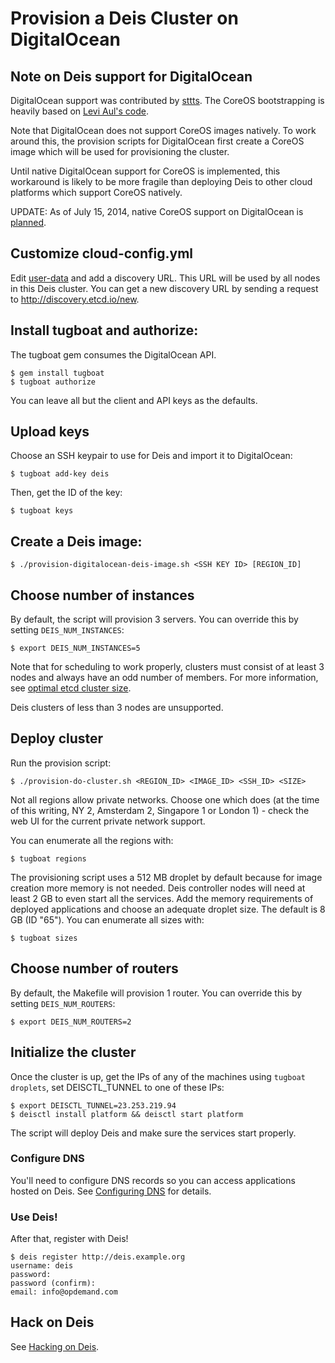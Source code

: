 # Provision a Deis Cluster on DigitalOcean

## Note on Deis support for DigitalOcean
DigitalOcean support was contributed by [sttts](https://github.com/sttts). The CoreOS bootstrapping
is heavily based on [Levi Aul's code](https://gist.github.com/tsutsu/490f35f48897df0f5173).

Note that DigitalOcean does not support CoreOS images natively. To work around this, the provision
scripts for DigitalOcean first create a CoreOS image which will be used for provisioning the cluster.

Until native DigitalOcean support for CoreOS is implemented, this workaround is likely to be more fragile than deploying
Deis to other cloud platforms which support CoreOS natively.

UPDATE: As of July 15, 2014, native CoreOS support on DigitalOcean is [planned](http://digitalocean.uservoice.com/forums/136585-digital-ocean/suggestions/4250154-suport-coreos-as-a-deployment-platform).

## Customize cloud-config.yml
Edit [user-data](../coreos/user-data) and add a discovery URL. This URL will be used by all nodes in this Deis cluster. You can get a new discovery URL by sending a request to http://discovery.etcd.io/new.

## Install tugboat and authorize:
The tugboat gem consumes the DigitalOcean API.
```console
$ gem install tugboat
$ tugboat authorize
```
You can leave all but the client and API keys as the defaults.

## Upload keys
Choose an SSH keypair to use for Deis and import it to DigitalOcean:
```console
$ tugboat add-key deis
```

Then, get the ID of the key:
```console
$ tugboat keys
```

## Create a Deis image:
```console
$ ./provision-digitalocean-deis-image.sh <SSH KEY ID> [REGION_ID]
```

## Choose number of instances
By default, the script will provision 3 servers. You can override this by setting `DEIS_NUM_INSTANCES`:
```console
$ export DEIS_NUM_INSTANCES=5
```

Note that for scheduling to work properly, clusters must consist of at least 3 nodes and always have an odd number of members.
For more information, see [optimal etcd cluster size](https://github.com/coreos/etcd/blob/master/Documentation/optimal-cluster-size.md).

Deis clusters of less than 3 nodes are unsupported.

## Deploy cluster
Run the provision script:
```console
$ ./provision-do-cluster.sh <REGION_ID> <IMAGE_ID> <SSH_ID> <SIZE>
```

Not all regions allow private networks. Choose one which does (at the time of this writing, NY 2,
Amsterdam 2, Singapore 1 or London 1) - check the web UI for the current private network support.

You can enumerate all the regions with:

```console
$ tugboat regions
```

The provisioning script uses a 512 MB droplet by default because for image creation
more memory is not needed. Deis controller nodes will need at least 2 GB to even start all
the services. Add the memory requirements of deployed applications and choose an adequate
droplet size. The default is 8 GB (ID "65"). You can enumerate all sizes with:

```console
$ tugboat sizes
```

## Choose number of routers
By default, the Makefile will provision 1 router. You can override this by setting `DEIS_NUM_ROUTERS`:
```console
$ export DEIS_NUM_ROUTERS=2
```

## Initialize the cluster
Once the cluster is up, get the IPs of any of the machines using `tugboat droplets`, set
DEISCTL_TUNNEL to one of these IPs:
```console
$ export DEISCTL_TUNNEL=23.253.219.94
$ deisctl install platform && deisctl start platform
```
The script will deploy Deis and make sure the services start properly.

### Configure DNS
You'll need to configure DNS records so you can access applications hosted on Deis. See [Configuring DNS](http://docs.deis.io/en/latest/operations/configure-dns/) for details.

### Use Deis!
After that, register with Deis!
```console
$ deis register http://deis.example.org
username: deis
password:
password (confirm):
email: info@opdemand.com
```

## Hack on Deis

See [Hacking on Deis](http://docs.deis.io/en/latest/contributing/hacking/).
